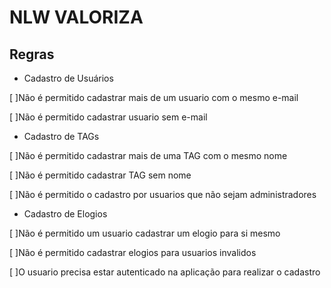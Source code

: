 # NLW VALORIZA

## Regras

- Cadastro de Usuários

[ ]Não é permitido cadastrar mais de um usuario com o mesmo e-mail

[ ]Não é permitido cadastrar usuario sem e-mail

- Cadastro de TAGs

[ ]Não é permitido cadastrar mais de uma TAG com o mesmo nome

[ ]Não é permitido cadastrar TAG sem nome

[ ]Não é permitido o cadastro por usuarios que não sejam administradores

- Cadastro de Elogios

[ ]Não é permitido um usuario cadastrar um elogio para si mesmo

[ ]Não é permitido cadastrar elogios para usuarios invalidos

[ ]O usuario precisa estar autenticado na aplicação para realizar o cadastro